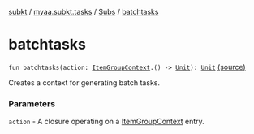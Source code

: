[subkt](../../index.md) / [myaa.subkt.tasks](../index.md) / [Subs](index.md) / [batchtasks](./batchtasks.md)

# batchtasks

`fun batchtasks(action: `[`ItemGroupContext`](../-item-group-context/index.md)`.() -> `[`Unit`](https://kotlinlang.org/api/latest/jvm/stdlib/kotlin/-unit/index.html)`): `[`Unit`](https://kotlinlang.org/api/latest/jvm/stdlib/kotlin/-unit/index.html) [(source)](https://github.com/Myaamori/SubKt/blob/0.1.10/src/main/kotlin/myaa/subkt/tasks/plugin.kt#L393)

Creates a context for generating batch tasks.

### Parameters

`action` - A closure operating on a [ItemGroupContext](../-item-group-context/index.md) entry.